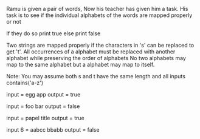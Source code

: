 Ramu is given a pair of words, Now his teacher has given him a task. 
His task is to see if the individual alphabets of the words are mapped properly or not 

If they do so print true else print false

Two strings are mapped properly  if the characters in 's' can be replaced to get 't'.
All occurrences of a alphabet must be replaced with another alphabet while preserving the order of alphabets
No two alphabets may map to the same alphabet but a alphabet may map to itself.


Note:
You may assume both s and t have the same length and all inputs contains('a-z')

input = 
egg
app
output = true

input = 
foo
bar
output = false

input = 
papel
title
output = true

input 6 = 
aabcc
bbabb
output = false
